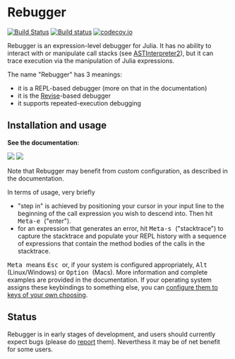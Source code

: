 # Rebugger

[![Build Status](https://travis-ci.org/timholy/Rebugger.jl.svg?branch=master)](https://travis-ci.org/timholy/Rebugger.jl)
[![Build status](https://ci.appveyor.com/api/projects/status/e9t1wlyy995whchc?svg=true)](https://ci.appveyor.com/project/timholy/Rebugger-jl/branch/master)
[![codecov.io](http://codecov.io/github/timholy/Rebugger.jl/coverage.svg?branch=master)](http://codecov.io/github/timholy/Rebugger.jl?branch=master)

Rebugger is an expression-level debugger for Julia.
It has no ability to interact with or manipulate call stacks (see [ASTInterpreter2](https://github.com/Keno/ASTInterpreter2.jl)),
but it can trace execution via the manipulation of Julia expressions.

The name "Rebugger" has 3 meanings:

- it is a REPL-based debugger (more on that in the documentation)
- it is the [Revise](https://github.com/timholy/Revise.jl)-based debugger
- it supports repeated-execution debugging

## Installation and usage

**See the documentation**:

[![](https://img.shields.io/badge/docs-stable-blue.svg)](https://timholy.github.io/Rebugger.jl/stable)
[![](https://img.shields.io/badge/docs-latest-blue.svg)](https://timholy.github.io/Rebugger.jl/latest)

Note that Rebugger may benefit from custom configuration, as described in the documentation.

In terms of usage, very briefly

- "step in" is achieved by positioning your cursor in your input line to the beginning of
  the call expression you wish to descend into. Then hit <kbd> Meta-e </kbd> ("enter").
- for an expression that generates an error, hit <kbd> Meta-s </kbd> ("stacktrace")
  to capture the stacktrace and populate your REPL history with a sequence of expressions
  that contain the method bodies of the calls in the stacktrace.

<kbd> Meta </kbd> means <kbd> Esc </kbd> or, if your system is configured appropriately,
<kbd> Alt </kbd> (Linux/Windows) or <kbd> Option </kbd> (Macs).
More information and complete examples are provided in the documentation.
If your operating system assigns these keybindings to something else, you can [configure them to keys of your own choosing](https://timholy.github.io/Rebugger.jl/latest/config.html#Customize-keybindings-1).

## Status

Rebugger is in early stages of development, and users should currently expect bugs (please do [report](https://github.com/timholy/Rebugger.jl/issues) them).
Neverthess it may be of net benefit for some users.
